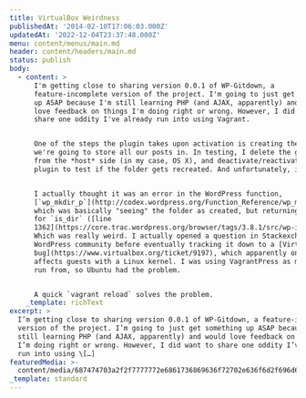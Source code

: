 ```yaml
---
title: VirtualBox Weirdness
publishedAt: '2014-02-10T17:06:03.000Z'
updatedAt: '2022-12-04T23:37:48.000Z'
menu: content/menus/main.md
header: content/headers/main.md
status: publish
body:
  - content: >
      I'm getting close to sharing version 0.0.1 of WP-Gitdown, a
      feature-incomplete version of the project. I'm going to just get something
      up ASAP because I'm still learning PHP (and AJAX, apparently) and would
      love feedback on things I'm doing right or wrong. However, I did want to
      share one oddity I've already run into using Vagrant.


      One of the steps the plugin takes upon activation is creating the git repo
      we're going to store all our posts in. In testing, I delete the git repo
      from the *host* side (in my case, OS X), and deactivate/reactivate the
      plugin to test if the folder gets recreated. And unfortunately, it wasn't.


      I actually thought it was an error in the WordPress function,
      [`wp_mkdir_p`](http://codex.wordpress.org/Function_Reference/wp_mkdir_p),
      which was basically "seeing" the folder as created, but returning `false`
      for `is_dir` ([line
      1362](https://core.trac.wordpress.org/browser/tags/3.8.1/src/wp-includes/functions.php#L0)).
      Which was really weird. I actually opened a question in Stackexchange's
      WordPress community before eventually tracking it down to a [VirtualBox
      bug](https://www.virtualbox.org/ticket/9197), which apparently only
      affects guests with a Linux kernel. I was using VagrantPress as my base to
      run from, so Ubuntu had the problem.


      A quick `vagrant reload` solves the problem.
    _template: richText
excerpt: >
  I’m getting close to sharing version 0.0.1 of WP-Gitdown, a feature-incomplete
  version of the project. I’m going to just get something up ASAP because I’m
  still learning PHP (and AJAX, apparently) and would love feedback on things
  I’m doing right or wrong. However, I did want to share one oddity I’ve already
  run into using \[…]
featuredMedia: >-
  content/media/687474703a2f2f7777772e6861736869636f72702e636f6d2f696d616765732f626c6f672f612d6e65772d6c6f6f6b2d666f722d76616772616e742f6c6f676f5f776964652d63616234373038362e706e67.md
_template: standard
---
```


